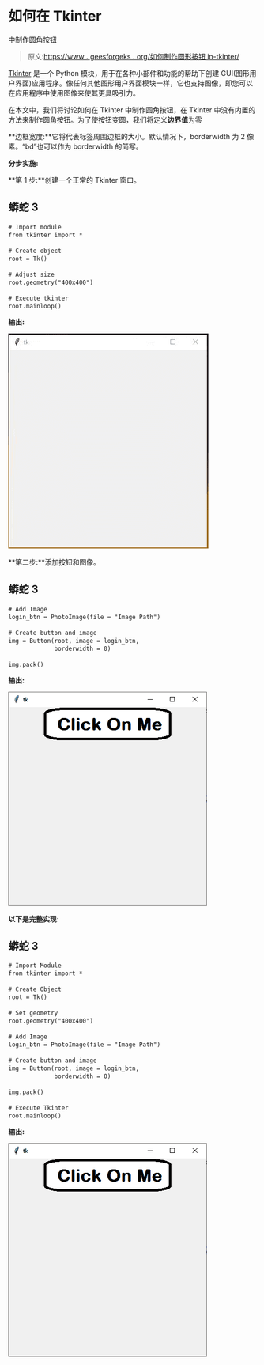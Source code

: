 # 如何在 Tkinter

中制作圆角按钮

> 原文:[https://www . geesforgeks . org/如何制作圆形按钮 in-tkinter/](https://www.geeksforgeeks.org/how-to-make-rounded-buttons-in-tkinter/)

[Tkinter](https://www.geeksforgeeks.org/python-gui-tkinter/) 是一个 Python 模块，用于在各种小部件和功能的帮助下创建 GUI(图形用户界面)应用程序。像任何其他图形用户界面模块一样，它也支持图像，即您可以在应用程序中使用图像来使其更具吸引力。

在本文中，我们将讨论如何在 Tkinter 中制作圆角按钮，在 Tkinter 中没有内置的方法来制作圆角按钮。为了使按钮变圆，我们将定义**边界值**为零

**边框宽度:**它将代表标签周围边框的大小。默认情况下，borderwidth 为 2 像素。“bd”也可以作为 borderwidth 的简写。

**分步实施:**

**第 1 步:**创建一个正常的 Tkinter 窗口。

## 蟒蛇 3

```
# Import module
from tkinter import *

# Create object
root = Tk()

# Adjust size
root.geometry("400x400")

# Execute tkinter
root.mainloop()
```

**输出:**

![](img/102c0a98c64518c6e141284fd31afd1e.png)

**第二步:**添加按钮和图像。

## 蟒蛇 3

```
# Add Image
login_btn = PhotoImage(file = "Image Path")

# Create button and image
img = Button(root, image = login_btn,
             borderwidth = 0)

img.pack()
```

**输出:**

![](img/44886dbd89782a054f4b8fc5f0e9941c.png)

**以下是完整实现:**

## 蟒蛇 3

```
# Import Module
from tkinter import *

# Create Object
root = Tk()

# Set geometry
root.geometry("400x400")

# Add Image
login_btn = PhotoImage(file = "Image Path")

# Create button and image
img = Button(root, image = login_btn,
             borderwidth = 0)

img.pack()

# Execute Tkinter
root.mainloop()
```

**输出:**

![](img/44886dbd89782a054f4b8fc5f0e9941c.png)